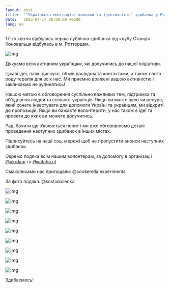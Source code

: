 ```yaml
---
layout: post
title:  '"Українська еміграція: виклики та ідентичність" здибанка у Роттердамі'
date:   2023-04-17 00:00:00 +0100
lang: uk
---
```


17-го квітня відбулась перша публічна здибанка від клубу Станція Коновальця відбулась в м. Роттердам.

![img](/assets/images/2023-04-17/photo-154.webp)

Дякуємо всім активним українцям, які долучились до нашої ініціативи.

Цікаві ідеї, палкі дискусії, обмін досвідом та контактами, а також свого роду терапія для всіх нас.
Ми приємно вражені вашою активністю і закликаємо не зупинятись!

Нашою метою є обговорення суспільно важливих тем, підтримка та об‘єднання людей та спільнот українців.
Якщо ви маєте ідею чи ресурс, який хочете інвестувати для допомоги Україні та українцям, ми відкриті до пропозицій.
Якщо ви бажаєте волонтерити, у нас також є ідеї та проекти до яких ви можете долучитись.

Раді бачити що зʼявляється попит і ми вже обговорюємо деталі проведення наступних здибанок в інших містах.

Підписуйтесь на наші соц. мережі щоб не пропустити анонси наступних здибанок.

Окремо подяка всім нашим волонтерам,
за допомогу в організації [@ukrdam](https://www.instagram.com/ukrdam/) та [@vataha.nl](https://vataha.nl)

Смаколиками нас пригощали: @cookerella.experiments

За фото подяка: @kostiukolenka

![img](/assets/images/2023-04-17/photo-104.webp)

![img](/assets/images/2023-04-17/photo-119.webp)

![img](/assets/images/2023-04-17/photo-122.webp)

![img](/assets/images/2023-04-17/photo-9.webp)

![img](/assets/images/2023-04-17/photo-166.webp)

![img](/assets/images/2023-04-17/photo-173.webp)

![img](/assets/images/2023-04-17/photo-194.webp)

![img](/assets/images/2023-04-17/photo-69.webp)

![img](/assets/images/2023-04-17/photo-91.webp)


Здибаємось!